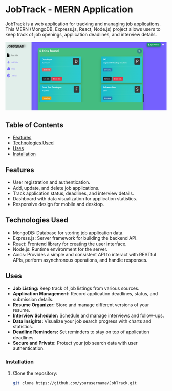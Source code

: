 # JobTrack - MERN Application

JobTrack is a web application for tracking and managing job applications. This MERN (MongoDB, Express.js, React, Node.js) project allows users to keep track of job openings, application deadlines, and interview details.


<img src='jobapp/src/assets/demopg.png' />

## Table of Contents
- [Features](#features)
- [Technologies Used](#technologies-used)
- [Uses](#uses)
- [Installation](#installation)

## Features
- User registration and authentication.
- Add, update, and delete job applications.
- Track application status, deadlines, and interview details.
- Dashboard with data visualization for application statistics.
- Responsive design for mobile and desktop.

## Technologies Used
- MongoDB: Database for storing job application data.
- Express.js: Server framework for building the backend API.
- React: Frontend library for creating the user interface.
- Node.js: Runtime environment for the server.
- Axios: Provides a simple and consistent API to interact with RESTful APIs, perform asynchronous operations, and handle responses.

## Uses
- **Job Listing:** Keep track of job listings from various sources.
- **Application Management:** Record application deadlines, status, and submission details.
- **Resume Organizer:** Store and manage different versions of your resume.
- **Interview Scheduler:** Schedule and manage interviews and follow-ups.
- **Data Insights:** Visualize your job search progress with charts and statistics.
- **Deadline Reminders:** Set reminders to stay on top of application deadlines.
- **Secure and Private:** Protect your job search data with user authentication.

### Installation
1. Clone the repository:
   ```bash
   git clone https://github.com/yourusername/JobTrack.git

